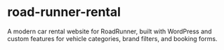 # road-runner-rental
A modern car rental website for RoadRunner, built with WordPress and custom features for vehicle categories, brand filters, and booking forms.
